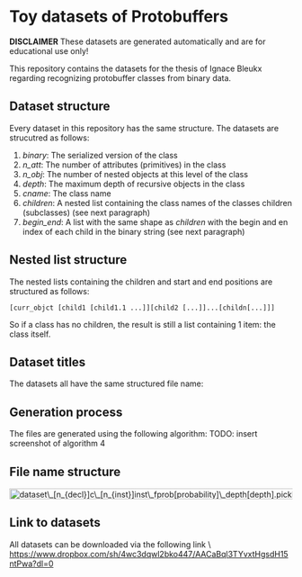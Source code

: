 # Toy datasets of Protobuffers
**DISCLAIMER** These datasets are generated automatically and are for educational use only!

This repository contains the datasets for the thesis of Ignace Bleukx regarding recognizing protobuffer classes from binary data.

## Dataset structure
Every dataset in this repository has the same structure.
The datasets are strucutred as follows:
1. *binary*: The serialized version of the class
2. *n_att*: The number of attributes (primitives) in the class
3. *n_obj*: The number of nested objects at this level of the class
4. *depth*: The maximum depth of recursive objects in the class
5. *cname*: The class name
6. *children*: A nested list containing the class names of the classes children (subclasses) (see next paragraph)
7. *begin_end*: A list with the same shape as *children* with the begin and en index of each child in the binary string (see next paragraph)

## Nested list structure
The nested lists containing the children and start and end positions are structured as follows:
``` 
[curr_objct [child1 [child1.1 ...]][child2 [...]]...[childn[...]]]
``` 
So if a class has no children, the result is still a list containing 1 item: the class itself.

## Dataset titles
The datasets all have the same structured file name:

## Generation process
The files are generated using the following algorithm:
TODO: insert screenshot of algorithm 4

## File name structure
<img src="https://bit.ly/34m4Oaw" align="center" border="0" alt="dataset\_[n_{decl}]c\_[n_{inst}]inst\_fprob[probability]\_depth[depth].pickle" width="592" height="19" />

## Link to datasets
All datasets can be downloaded via the following link \\
https://www.dropbox.com/sh/4wc3dqwl2bko447/AACaBql3TYvxtHgsdH15ntPwa?dl=0
